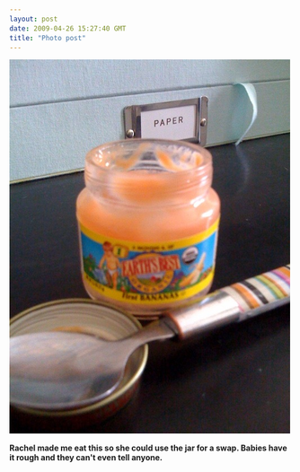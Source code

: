 ```yaml
---
layout: post
date: 2009-04-26 15:27:40 GMT
title: "Photo post"
---
```

![travisj](/images/ff95a33d31258cf279f2850dd6a72862cf950be1f83438adb0f7cbe3ebec3c26.jpg)

<b>Rachel made me eat this so she could use the jar for a swap. Babies have it rough and they can't even tell anyone.</b>